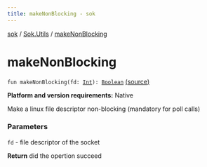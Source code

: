 ```yaml
---
title: makeNonBlocking - sok
---
```


[sok](../index.html) / [Sok.Utils](index.html) / [makeNonBlocking](./make-non-blocking.html)

# makeNonBlocking

`fun makeNonBlocking(fd: `[`Int`](https://kotlinlang.org/api/latest/jvm/stdlib/kotlin/-int/index.html)`): `[`Boolean`](https://kotlinlang.org/api/latest/jvm/stdlib/kotlin/-boolean/index.html) [(source)](https://github.com/SeekDaSky/Sok/tree/master/native/sok-native-linux/src/Sok/Utils/MakeNonBlocking.kt#L11)

**Platform and version requirements:** Native

Make a linux file descriptor non-blocking (mandatory for poll calls)

### Parameters

`fd` - file descriptor of the socket

**Return**
did the opertion succeed

